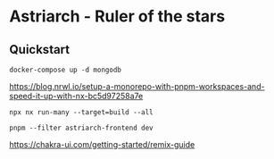 # Astriarch - Ruler of the stars

## Quickstart

`docker-compose up -d mongodb`



https://blog.nrwl.io/setup-a-monorepo-with-pnpm-workspaces-and-speed-it-up-with-nx-bc5d97258a7e

```
npx nx run-many --target=build --all
```

```
pnpm --filter astriarch-frontend dev
```

https://chakra-ui.com/getting-started/remix-guide



